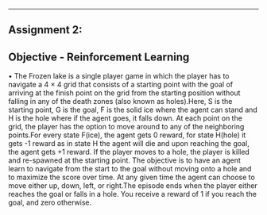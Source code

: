 ****************************************************************************************************************************************

## Assignment 2:

## Objective - Reinforcement Learning

•	The Frozen lake is a single player game in which the player has to navigate a 4 × 4 grid that consists of a starting point with the goal of arriving at the finish point on the grid from the starting position without falling in any of the death zones (also known as holes).Here, S is the starting point, G is the goal, F is the solid ice where the agent can stand and H is the hole where if the agent goes, it falls down. At each point on the grid, the player has the option to move around to any of the neighboring points.For every state F(ice), the agent gets 0 reward, for state H(hole) it gets -1 reward as in state H the agent will die and upon reaching the goal, the agent gets +1 reward. If the player moves to a hole, the player is killed and re-spawned at the starting point. The objective is to have an agent learn to navigate from the start to the goal without moving onto a hole and to maximize the score over time. At any given time the agent can choose to move either up, down, left, or right.The episode ends when the player either reaches the goal or falls in a hole. You receive a reward of 1 if you reach the goal, and zero otherwise.


